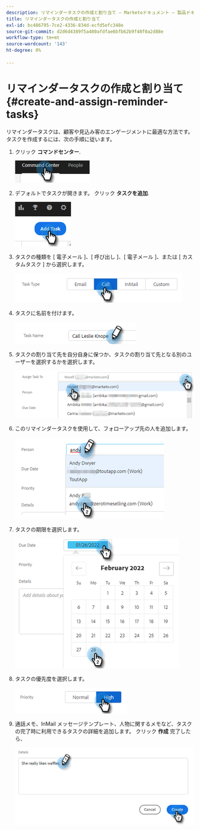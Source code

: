 ```yaml
---
description: リマインダータスクの作成と割り当て — Marketoドキュメント — 製品ドキュメント
title: リマインダータスクの作成と割り当て
exl-id: bc486795-7ce2-4336-834d-ecfd5efc348e
source-git-commit: d2d6d4389f5a480afdfae6bfb62b9f48f0a2d88e
workflow-type: tm+mt
source-wordcount: '143'
ht-degree: 0%

---
```


# リマインダータスクの作成と割り当て {#create-and-assign-reminder-tasks}

リマインダータスクは、顧客や見込み客のエンゲージメントに最適な方法です。 タスクを作成するには、次の手順に従います。

1. クリック **コマンドセンター**.

   ![](assets/create-and-assign-reminder-tasks-1.png)

1. デフォルトでタスクが開きます。 クリック **タスクを追加**.

   ![](assets/create-and-assign-reminder-tasks-2.png)

1. タスクの種類を [ 電子メール ]、[ 呼び出し ]、[ 電子メール ]、または [ カスタムタスク ] から選択します。

   ![](assets/create-and-assign-reminder-tasks-3.png)

1. タスクに名前を付けます。

   ![](assets/create-and-assign-reminder-tasks-4.png)

1. タスクの割り当て先を自分自身に保つか、タスクの割り当て先となる別のユーザーを選択するかを選択します。

   ![](assets/create-and-assign-reminder-tasks-5.png)

1. このリマインダータスクを使用して、フォローアップ先の人を追加します。

   ![](assets/create-and-assign-reminder-tasks-6.png)

1. タスクの期限を選択します。

   ![](assets/create-and-assign-reminder-tasks-7.png)

1. タスクの優先度を選択します。

   ![](assets/create-and-assign-reminder-tasks-8.png)

1. 通話メモ、InMail メッセージテンプレート、人物に関するメモなど、タスクの完了時に利用できるタスクの詳細を追加します。 クリック **作成** 完了したら、

   ![](assets/create-and-assign-reminder-tasks-9.png)

